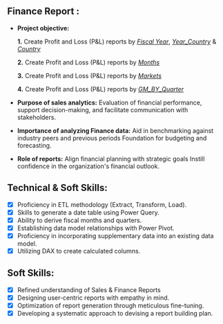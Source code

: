 ## Finance Report :

- **Project objective:** 

    **1.** Create Profit and Loss (P&L) reports by _[Fiscal Year](https://github.com/Aftab-Nadaf/Excel-Finance_Analytics/blob/main/P%26L_Year.pdf)_, _[Year_Country](https://github.com/Aftab-Nadaf/Excel-Finance_Analytics/blob/main/P%26L_Year_country.pdf)_ & _[Country](https://github.com/Aftab-Nadaf/Excel-Finance_Analytics/blob/main/P%26L-By_Country.pdf)_

   **2.** Create Profit and Loss (P&L) reports by _[Months](https://github.com/Aftab-Nadaf/Excel-Finance_Analytics/blob/main/P%26L_by_Month.pdf)_

   **3.** Create Profit and Loss (P&L) reports by _[Markets](https://github.com/KirandeepMarala/Excel-Sales_Analysis/blob/main/P%26L%20Statement%20by%20Markets.pdf)_
  
  **4.** Create Profit and Loss (P&L) reports by _[GM_BY_Quarter](https://github.com/Aftab-Nadaf/Excel-Finance_Analytics/blob/main/P%26L_by_Month.pdf)_
- **Purpose of sales analytics:** Evaluation of financial performance, support decision-making, and facilitate communication with stakeholders.

- **Importance of analyzing Finance data:** Aid in benchmarking against industry peers and previous periods Foundation for budgeting and forecasting.

- **Role of reports:** Align financial planning with strategic goals Instill confidence in the organization's financial outlook.


## Technical & Soft Skills:
- [x]	Proficiency in ETL methodology (Extract, Transform, Load).
- [x]	Skills to generate a date table using Power Query.
- [x]	Ability to derive fiscal months and quarters.
- [x]	Establishing data model relationships with Power Pivot.
- [x]	Proficiency in incorporating supplementary data into an existing data model.
- [x]	Utilizing DAX to create calculated columns.

## Soft Skills:
- [x]	Refined understanding of Sales & Finance Reports
- [x]	Designing user-centric reports with empathy in mind.
- [x]	Optimization of report generation through meticulous fine-tuning.
- [x]	Developing a systematic approach to devising a report building plan.
